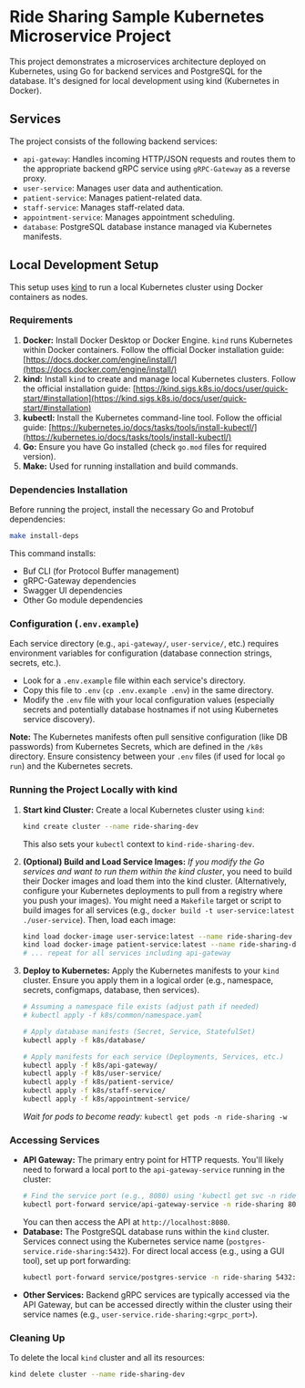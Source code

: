 # Ride Sharing Sample Kubernetes Microservice Project

This project demonstrates a microservices architecture deployed on Kubernetes, using Go for backend services and PostgreSQL for the database. It's designed for local development using kind (Kubernetes in Docker).

## Services

The project consists of the following backend services:

*   `api-gateway`: Handles incoming HTTP/JSON requests and routes them to the appropriate backend gRPC service using `gRPC-Gateway` as a reverse proxy.
*   `user-service`: Manages user data and authentication.
*   `patient-service`: Manages patient-related data.
*   `staff-service`: Manages staff-related data.
*   `appointment-service`: Manages appointment scheduling.
*   `database`: PostgreSQL database instance managed via Kubernetes manifests.

## Local Development Setup

This setup uses [kind](https://kind.sigs.k8s.io/) to run a local Kubernetes cluster using Docker containers as nodes.

### Requirements

1.  **Docker:** Install Docker Desktop or Docker Engine. `kind` runs Kubernetes within Docker containers. Follow the official Docker installation guide: [https://docs.docker.com/engine/install/](https://docs.docker.com/engine/install/)
2.  **kind:** Install `kind` to create and manage local Kubernetes clusters. Follow the official installation guide: [https://kind.sigs.k8s.io/docs/user/quick-start/#installation](https://kind.sigs.k8s.io/docs/user/quick-start/#installation)
3.  **kubectl:** Install the Kubernetes command-line tool. Follow the official guide: [https://kubernetes.io/docs/tasks/tools/install-kubectl/](https://kubernetes.io/docs/tasks/tools/install-kubectl/)
4.  **Go:** Ensure you have Go installed (check `go.mod` files for required version).
5.  **Make:** Used for running installation and build commands.

### Dependencies Installation

Before running the project, install the necessary Go and Protobuf dependencies:

```bash
make install-deps
```

This command installs:
*   Buf CLI (for Protocol Buffer management)
*   gRPC-Gateway dependencies
*   Swagger UI dependencies
*   Other Go module dependencies

### Configuration (`.env.example`)

Each service directory (e.g., `api-gateway/`, `user-service/`, etc.) requires environment variables for configuration (database connection strings, secrets, etc.).

*   Look for a `.env.example` file within each service's directory.
*   Copy this file to `.env` (`cp .env.example .env`) in the same directory.
*   Modify the `.env` file with your local configuration values (especially secrets and potentially database hostnames if not using Kubernetes service discovery).

**Note:** The Kubernetes manifests often pull sensitive configuration (like DB passwords) from Kubernetes Secrets, which are defined in the `/k8s` directory. Ensure consistency between your `.env` files (if used for local `go run`) and the Kubernetes secrets.

### Running the Project Locally with kind

1.  **Start kind Cluster:**
    Create a local Kubernetes cluster using `kind`:
    ```bash
    kind create cluster --name ride-sharing-dev
    ```
    This also sets your `kubectl` context to `kind-ride-sharing-dev`.

2.  **(Optional) Build and Load Service Images:**
    *If you modify the Go services and want to run them within the kind cluster*, you need to build their Docker images and load them into the kind cluster. (Alternatively, configure your Kubernetes deployments to pull from a registry where you push your images).
    You might need a `Makefile` target or script to build images for all services (e.g., `docker build -t user-service:latest ./user-service`).
    Then, load each image:
    ```bash
    kind load docker-image user-service:latest --name ride-sharing-dev
    kind load docker-image patient-service:latest --name ride-sharing-dev
    # ... repeat for all services including api-gateway
    ```

3.  **Deploy to Kubernetes:**
    Apply the Kubernetes manifests to your `kind` cluster. Ensure you apply them in a logical order (e.g., namespace, secrets, configmaps, database, then services).
    ```bash
    # Assuming a namespace file exists (adjust path if needed)
    # kubectl apply -f k8s/common/namespace.yaml

    # Apply database manifests (Secret, Service, StatefulSet)
    kubectl apply -f k8s/database/

    # Apply manifests for each service (Deployments, Services, etc.)
    kubectl apply -f k8s/api-gateway/
    kubectl apply -f k8s/user-service/
    kubectl apply -f k8s/patient-service/
    kubectl apply -f k8s/staff-service/
    kubectl apply -f k8s/appointment-service/
    ```
    *Wait for pods to become ready:* `kubectl get pods -n ride-sharing -w`

### Accessing Services

*   **API Gateway:** The primary entry point for HTTP requests. You'll likely need to forward a local port to the `api-gateway-service` running in the cluster:
    ```bash
    # Find the service port (e.g., 8080) using 'kubectl get svc -n ride-sharing api-gateway-service'
    kubectl port-forward service/api-gateway-service -n ride-sharing 8080:<service_port>
    ```
    You can then access the API at `http://localhost:8080`.
*   **Database:** The PostgreSQL database runs within the `kind` cluster. Services connect using the Kubernetes service name (`postgres-service.ride-sharing:5432`). For direct local access (e.g., using a GUI tool), set up port forwarding:
    ```bash
    kubectl port-forward service/postgres-service -n ride-sharing 5432:5432
    ```
*   **Other Services:** Backend gRPC services are typically accessed via the API Gateway, but can be accessed directly within the cluster using their service names (e.g., `user-service.ride-sharing:<grpc_port>`).

### Cleaning Up

To delete the local `kind` cluster and all its resources:
```bash
kind delete cluster --name ride-sharing-dev
```
